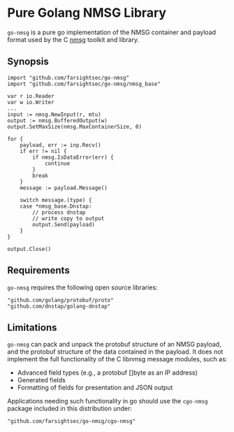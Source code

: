 # Pure Golang NMSG Library

`go-nmsg` is a pure go implementation of the NMSG container and payload
format used by the C [nmsg](https://github.com/farsightsec/nmsg) toolkit
and library.

## Synopsis

	import "github.com/farsightsec/go-nmsg"
	import "github.com/farsightsec/go-nmsg/nmsg_base"

	var r io.Reader
	var w io.Writer
	...
	input := nmsg.NewInput(r, mtu)
	output := nmsg.BufferedOutput(w)
	output.SetMaxSize(nmsg.MaxContainerSize, 0)

	for {
		payload, err := inp.Recv()
		if err != nil {
			if nmsg.IsDataError(err) {
				continue
			}
			break
		}
		message := payload.Message()

		switch message.(type) {
		case *nmsg_base.Dnstap:
			// process dnstap
			// write copy to output
			output.Send(payload)
		}
	}

	output.Close()


## Requirements

`go-nmsg` requires the following open source libraries:

	"github.com/golang/protobuf/proto"
	"github.com/dnstap/golang-dnstap"

## Limitations

`go-nmsg` can pack and unpack the protobuf structure of an NMSG payload,
and the protobuf structure of the data contained in the payload. It does
not implement the full functionality of the C libnmsg message
modules, such as:

 * Advanced field types (e.g., a protobuf []byte as an IP address)
 * Generated fields
 * Formatting of fields for presentation and JSON output

Applications needing such functionality in go should use the
`cgo-nmsg` package included in this distribution under:

	"github.com/farsightsec/go-nmsg/cgo-nmsg"
